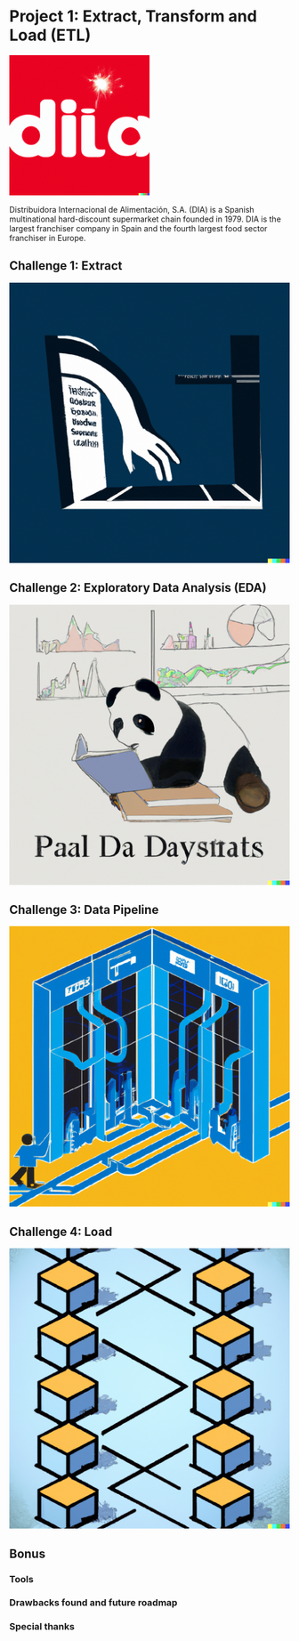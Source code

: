 # Project 1: Extract, Transform and Load (ETL)

<!---
![logo](images/logo.png)
--->

<img src=images/logo.png  width="50%" height="25%">

Distribuidora Internacional de Alimentación, S.A. (DIA) is a Spanish multinational hard-discount supermarket chain founded in 1979. DIA is the largest franchiser company in Spain and the fourth largest food sector franchiser in Europe.

## Challenge 1: Extract

![extraction](images/extract.png)

## Challenge 2: Exploratory Data Analysis (EDA)

![pandas](images/panda.png)

## Challenge 3: Data Pipeline

![pipeline](images/pipe.png)

## Challenge 4: Load

![sql](images/load.png)

## Bonus

### Tools

### Drawbacks found and future roadmap

### Special thanks